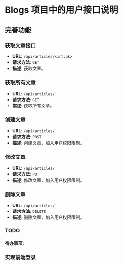 # Blogs 项目中的用户接口说明  
  
## 完善功能  
  
### 获取文章接口  
- **URL**: `/api/articles/<int:pk>`  
- **请求方法**: `GET` 
- **描述**: 获取文章。 

### 获取所有文章  
- **URL**: `/api/articles/`  
- **请求方法**: `GET` 
- **描述**: 获取所有文章。 

### 创建文章  
- **URL**: `/api/articles/`  
- **请求方法**: `POST` 
- **描述**: 创建文章，加入用户权限限制。

### 修改文章  
- **URL**: `/api/articles/`  
- **请求方法**: `PUT` 
- **描述**: 修改文章，加入用户权限限制。

### 删除文章
- **URL**: `/api/articles/`  
- **请求方法**: `DELETE` 
- **描述**: 删除文章，加入用户权限限制。
  
### TODO  

#### 待办事项:

### 实现前端登录